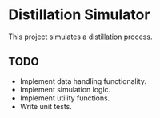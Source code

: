 # Distillation Simulator

This project simulates a distillation process.

## TODO

- Implement data handling functionality.
- Implement simulation logic.
- Implement utility functions.
- Write unit tests.
